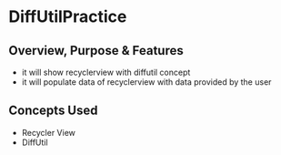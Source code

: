 # DiffUtilPractice

## Overview, Purpose & Features
- it will show recyclerview with diffutil concept
- it will populate data of recyclerview with data provided by the user

## Concepts Used
- Recycler View
- DiffUtil
